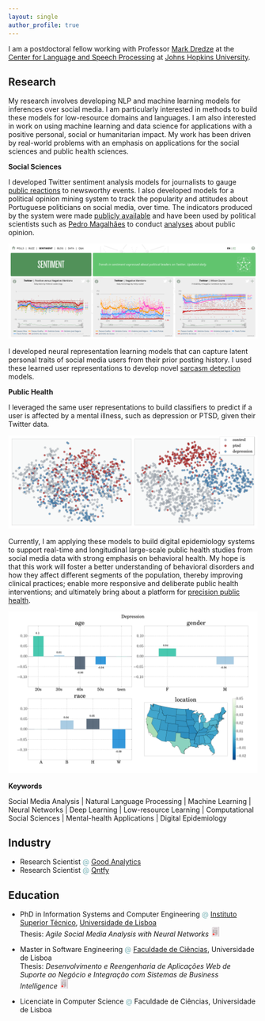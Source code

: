 ```yaml
---
layout: single
author_profile: true
---
```


I am a postdoctoral fellow working with Professor <a href='https://www.cs.jhu.edu/~mdredze/' target="_blank">Mark Dredze</a> at the <a href='https://www.clsp.jhu.edu/' target="_blank">Center for Language and Speech Processing</a> at <a href='https://www.jhu.edu/' target="_blank">Johns Hopkins University</a>.

## Research 

My research involves developing NLP and machine learning models for inferences over social media. I am particularly interested in methods to build these models for low-resource domains and languages. I am also interested in work on using machine learning and data science for applications with a positive personal, social or humanitarian impact. My work has been driven by real-world problems with an emphasis on applications for the social sciences and public health sciences. 

<!-- <span style="color:#78b3b7">**Social Sciences**</span> -->
**Social Sciences**

I developed Twitter sentiment analysis models for journalists to gauge [public reactions](https://www.publico.pt/2013/03/28/tecnologia/noticia/gostar-culpar-e-mentira-foram-as-palavras-mais-repetidas-nos-tweets-com-mencoes-a-socrates-1589478) to newsworthy events. I also developed models for a political opinion mining system to track the popularity and attitudes about Portuguese politicians on social media, over time. The indicators produced by the system were made [publicly available](http://www.popstar.pt) and have been used by political scientists such as [Pedro Magalhães](http://www.pedro-magalhaes.org/) to conduct [analyses](http://www.popstar.pt/wp/) about public opinion.

<img src="assets/images/popstar_sentiment.png" alt="drawing" width="600px"/>

I developed neural representation learning models that can capture latent personal traits of social media users from their prior posting history. I used these learned user representations to develop novel [sarcasm detection](https://techcrunch.com/2016/08/04/this-neural-network-tries-to-tell-if-youre-being-sarcastic-online/) models.

<!-- <span style="color:#78b3b7">**Public Health**</span> -->
**Public Health**

I leveraged the same user representations to build classifiers to predict if a user is affected by a mental illness, such as depression or PTSD, given their Twitter data.

<img src="assets/images/user_embeddings.png" alt="drawing" width="600px"/>

Currently, I am applying these models to build digital epidemiology systems to support real-time and longitudinal large-scale public health studies from social media data with strong emphasis on behavioral health. My hope is that this work will foster a better understanding of behavioral disorders and how they affect different segments of the population, thereby improving clinical practices; enable more responsive and deliberate public health interventions; and ultimately bring about a platform for [precision public health](https://blogs.cdc.gov/genomics/2018/05/15/precision-public-health-2/).

<img src="assets/images/depression.png" alt="drawing" width="600px"/>

**Keywords**

Social Media Analysis | Natural Language Processing | Machine Learning | 
Neural Networks | Deep Learning | Low-resource Learning |
Computational Social Sciences | Mental-health Applications | Digital Epidemiology 

## Industry 

- Research Scientist <span style="color:#78b3b7">@</span> [Good Analytics](http://goodanalytics.io/)
- Research Scientist <span style="color:#78b3b7">@</span> [Qntfy](https://www.qntfy.com/)

## Education

- PhD in Information Systems and Computer Engineering <span style="color:#78b3b7">@</span> <a href='https://tecnico.ulisboa.pt/'>Instituto Superior Técnico</a>, <a href='https://www.ulisboa.pt/'>Universidade de Lisboa</a>  
Thesis: *Agile Social Media Analysis with Neural Networks* <a href="assets/amir_thesis.pdf" target="_blank" alt="pdf"><img src="assets/images/paper.png" alt="pdf" width="20px"/></a>

- Master in Software Engineering <span style="color:#78b3b7">@</span> <a href='https://ciencias.ulisboa.pt/'>Faculdade de Ciências</a>, Universidade de Lisboa  
Thesis: *Desenvolvimento e Reengenharia de Aplicações Web de Suporte ao Negócio e Integração com Sistemas de Business Intelligence* <a href="http://hdl.handle.net/10451/5939" target="_blank" alt="pdf"><img src="assets/images/paper.png" alt="pdf" width="20px"/></a>

- Licenciate in Computer Science <span style="color:#78b3b7">@</span> Faculdade de Ciências, Universidade de Lisboa

